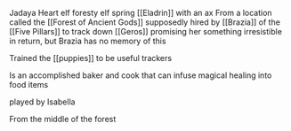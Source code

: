 Jadaya Heart
elf foresty elf spring [[Eladrin]] with an ax
From a location called the [[Forest of Ancient Gods]]
supposedly hired by [[Brazia]] of the [[Five Pillars]] to track down [[Geros]] promising her something irresistible in return, but Brazia has no memory of this

Trained the [[puppies]] to be useful trackers

Is an accomplished baker and cook that can infuse magical healing into food items

played by Isabella

From the middle of the forest